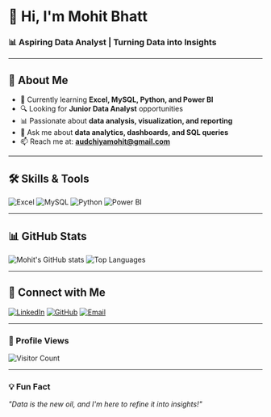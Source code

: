 # 👋 Hi, I'm Mohit Bhatt  
### 📊 Aspiring Data Analyst | Turning Data into Insights  

---

## 🚀 About Me
- 🌱 Currently learning **Excel, MySQL, Python, and Power BI**  
- 🔍 Looking for **Junior Data Analyst** opportunities  
- 📊 Passionate about **data analysis, visualization, and reporting**  
- 💬 Ask me about **data analytics, dashboards, and SQL queries**  
- 📫 Reach me at: **audchiyamohit@gmail.com**  

---

## 🛠️ Skills & Tools
![Excel](https://img.shields.io/badge/Excel-217346?style=for-the-badge&logo=microsoft-excel&logoColor=white)
![MySQL](https://img.shields.io/badge/MySQL-005C84?style=for-the-badge&logo=mysql&logoColor=white)
![Python](https://img.shields.io/badge/Python-14354C?style=for-the-badge&logo=python&logoColor=white)
![Power BI](https://img.shields.io/badge/PowerBI-F2C811?style=for-the-badge&logo=powerbi&logoColor=black)

---

## 📊 GitHub Stats
![Mohit's GitHub stats](https://github-readme-stats.vercel.app/api?username=mohit3478&show_icons=true&theme=radical)
![Top Languages](https://github-readme-stats.vercel.app/api/top-langs/?username=mohit3478&layout=compact&theme=radical)

---

## 🔗 Connect with Me
[![LinkedIn](https://img.shields.io/badge/LinkedIn-0077B5?style=for-the-badge&logo=linkedin&logoColor=white)](https://www.linkedin.com/in/mohit-bhatt-064026291?utm_source=share&utm_campaign=share_via&utm_content=profile&utm_medium=android_app)
[![GitHub](https://img.shields.io/badge/GitHub-181717?style=for-the-badge&logo=github&logoColor=white)](https://github.com/mohit3478)
[![Email](https://img.shields.io/badge/Email-D14836?style=for-the-badge&logo=gmail&logoColor=white)](mailto:audchiyamohit@gmail.com)

---

### 👀 Profile Views
![Visitor Count](https://komarev.com/ghpvc/?username=mohit3478&color=blue)

---

### 💡 Fun Fact
*"Data is the new oil, and I'm here to refine it into insights!"*  
